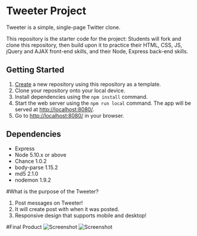 # Tweeter Project

Tweeter is a simple, single-page Twitter clone.

This repository is the starter code for the project: Students will fork and clone this repository, then build upon it to practice their HTML, CSS, JS, jQuery and AJAX front-end skills, and their Node, Express back-end skills.

## Getting Started

1. [Create](https://docs.github.com/en/repositories/creating-and-managing-repositories/creating-a-repository-from-a-template) a new repository using this repository as a template.
2. Clone your repository onto your local device.
3. Install dependencies using the `npm install` command.
3. Start the web server using the `npm run local` command. The app will be served at <http://localhost:8080/>.
4. Go to <http://localhost:8080/> in your browser.

## Dependencies

- Express
- Node 5.10.x or above
- Chance 1.0.2
- body-parse 1.15.2
- md5 2.1.0
- nodemon 1.9.2

#What is the purpose of the Tweeter?

1. Post messages on Tweeter!
2. It will create post with when it was posted.
3. Responsive design that supports mobile and desktop!

#Final Product
![Screenshot]((https://github.com/hbkang02/tweeter/blob/master/Screenshot/Screenshot%202022-12-08%20at%2010.51.02%20PM.png))
![Screenshot]((https://github.com/hbkang02/tweeter/blob/master/Screenshot/Screenshot%202022-12-08%20at%2010.51.19%20PM.png))
